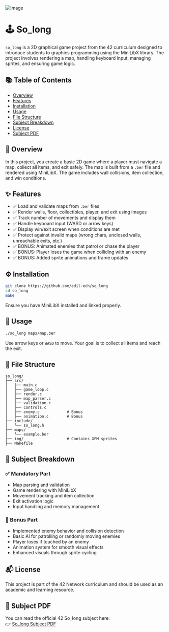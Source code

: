 ![image](https://github.com/user-attachments/assets/bfa4060a-71f8-4392-9d81-0a0356bfc36d)

# 🕹️ So\_long

`so_long` is a 2D graphical game project from the 42 curriculum designed to introduce students to graphics programming using the MiniLibX library. The project involves rendering a map, handling keyboard input, managing sprites, and ensuring game logic.

## 📚 Table of Contents

- [Overview](#-overview)
- [Features](#-features)
- [Installation](#-installation)
- [Usage](#-usage)
- [File Structure](#-file-structure)
- [Subject Breakdown](#-subject-breakdown)
- [License](#-license)
- [Subject PDF](#-subject-pdf)

## 📖 Overview

In this project, you create a basic 2D game where a player must navigate a map, collect all items, and exit safely. The map is built from a `.ber` file and rendered using MiniLibX. The game includes wall collisions, item collection, and win conditions.

## ✨ Features

- ✅ Load and validate maps from `.ber` files
- ✅ Render walls, floor, collectibles, player, and exit using images
- ✅ Track number of movements and display them
- ✅ Handle keyboard input (WASD or arrow keys)
- ✅ Display win/exit screen when conditions are met
- ✅ Protect against invalid maps (wrong chars, unclosed walls, unreachable exits, etc.)
- ✅ BONUS: Animated enemies that patrol or chase the player
- ✅ BONUS: Player loses the game when colliding with an enemy
- ✅ BONUS: Added sprite animations and frame updates

## ⚙️ Installation

```bash
git clone https://github.com/adil-ech/so_long
cd so_long
make
```

Ensure you have MiniLibX installed and linked properly.

## 🚀 Usage

```bash
./so_long maps/map.ber
```

Use arrow keys or `WASD` to move. Your goal is to collect all items and reach the exit.

## 📁 File Structure

```
so_long/
├── src/
│   ├── main.c
│   ├── game_loop.c
│   ├── render.c
│   ├── map_parser.c
│   ├── validation.c
│   ├── controls.c
│   ├── enemy.c            # Bonus
│   ├── animation.c        # Bonus
├── include/
│   └── so_long.h
├── maps/
│   └── example.ber
├── img/                   # Contains XPM sprites
├── Makefile
```

## 📄 Subject Breakdown

### ✅ Mandatory Part

- Map parsing and validation
- Game rendering with MiniLibX
- Movement tracking and item collection
- Exit activation logic
- Input handling and memory management

### 🎉 Bonus Part

- Implemented enemy behavior and collision detection
- Basic AI for patrolling or randomly moving enemies
- Player loses if touched by an enemy
- Animation system for smooth visual effects
- Enhanced visuals through sprite cycling

## 📬 License

This project is part of the 42 Network curriculum and should be used as an academic and learning resource.

## 📄 Subject PDF

You can read the official 42 So\_long subject here:\
👉 [So\_long Subject PDF](./en.subject.pdf)

